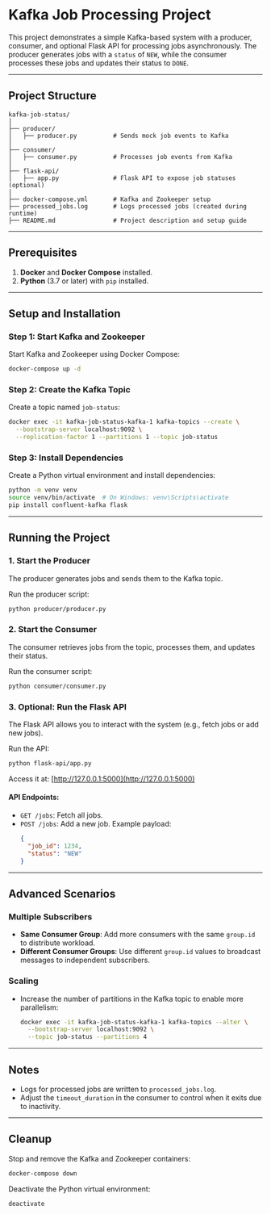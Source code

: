 # Kafka Job Processing Project

This project demonstrates a simple Kafka-based system with a producer, consumer, and optional Flask API for processing jobs asynchronously. The producer generates jobs with a `status` of `NEW`, while the consumer processes these jobs and updates their status to `DONE`.

---

## Project Structure

```plaintext
kafka-job-status/
│
├── producer/
│   ├── producer.py          # Sends mock job events to Kafka
│
├── consumer/
│   ├── consumer.py          # Processes job events from Kafka
│
├── flask-api/
│   ├── app.py               # Flask API to expose job statuses (optional)
│
├── docker-compose.yml       # Kafka and Zookeeper setup
├── processed_jobs.log       # Logs processed jobs (created during runtime)
├── README.md                # Project description and setup guide
```

---

## Prerequisites

1. **Docker** and **Docker Compose** installed.
2. **Python** (3.7 or later) with `pip` installed.

---

## Setup and Installation

### Step 1: Start Kafka and Zookeeper

Start Kafka and Zookeeper using Docker Compose:
```bash
docker-compose up -d
```

### Step 2: Create the Kafka Topic

Create a topic named `job-status`:
```bash
docker exec -it kafka-job-status-kafka-1 kafka-topics --create \
  --bootstrap-server localhost:9092 \
  --replication-factor 1 --partitions 1 --topic job-status
```

### Step 3: Install Dependencies

Create a Python virtual environment and install dependencies:
```bash
python -m venv venv
source venv/bin/activate  # On Windows: venv\Scripts\activate
pip install confluent-kafka flask
```

---

## Running the Project

### 1. Start the Producer
The producer generates jobs and sends them to the Kafka topic.

Run the producer script:
```bash
python producer/producer.py
```

### 2. Start the Consumer
The consumer retrieves jobs from the topic, processes them, and updates their status.

Run the consumer script:
```bash
python consumer/consumer.py
```

### 3. Optional: Run the Flask API
The Flask API allows you to interact with the system (e.g., fetch jobs or add new jobs).

Run the API:
```bash
python flask-api/app.py
```
Access it at: [http://127.0.0.1:5000](http://127.0.0.1:5000)

#### API Endpoints:
- `GET /jobs`: Fetch all jobs.
- `POST /jobs`: Add a new job. Example payload:
  ```json
  {
    "job_id": 1234,
    "status": "NEW"
  }
  ```

---

## Advanced Scenarios

### Multiple Subscribers
- **Same Consumer Group**: Add more consumers with the same `group.id` to distribute workload.
- **Different Consumer Groups**: Use different `group.id` values to broadcast messages to independent subscribers.

### Scaling
- Increase the number of partitions in the Kafka topic to enable more parallelism:
  ```bash
  docker exec -it kafka-job-status-kafka-1 kafka-topics --alter \
    --bootstrap-server localhost:9092 \
    --topic job-status --partitions 4
  ```

---

## Notes
- Logs for processed jobs are written to `processed_jobs.log`.
- Adjust the `timeout_duration` in the consumer to control when it exits due to inactivity.

---

## Cleanup

Stop and remove the Kafka and Zookeeper containers:
```bash
docker-compose down
```

Deactivate the Python virtual environment:
```bash
deactivate
